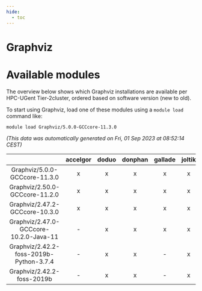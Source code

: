 ```yaml
---
hide:
  - toc
---
```


Graphviz
========

# Available modules


The overview below shows which Graphviz installations are available per HPC-UGent Tier-2cluster, ordered based on software version (new to old).

To start using Graphviz, load one of these modules using a `module load` command like:

```shell
module load Graphviz/5.0.0-GCCcore-11.3.0
```

*(This data was automatically generated on Fri, 01 Sep 2023 at 08:52:14 CEST)*  

| |accelgor|doduo|donphan|gallade|joltik|skitty|swalot|victini|
| :---: | :---: | :---: | :---: | :---: | :---: | :---: | :---: | :---: |
|Graphviz/5.0.0-GCCcore-11.3.0|x|x|x|x|x|x|x|x|
|Graphviz/2.50.0-GCCcore-11.2.0|x|x|x|x|x|x|x|x|
|Graphviz/2.47.2-GCCcore-10.3.0|x|x|x|x|x|x|x|x|
|Graphviz/2.47.0-GCCcore-10.2.0-Java-11|-|x|x|x|x|x|x|x|
|Graphviz/2.42.2-foss-2019b-Python-3.7.4|-|x|x|-|x|x|-|x|
|Graphviz/2.42.2-foss-2019b|-|x|x|-|x|x|-|x|
